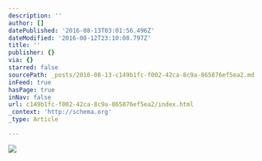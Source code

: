 ```yaml
---
description: ''
author: []
datePublished: '2016-08-13T03:01:56.496Z'
dateModified: '2016-08-12T23:10:08.797Z'
title: ''
publisher: {}
via: {}
starred: false
sourcePath: _posts/2016-08-13-c149b1fc-f002-42ca-8c9a-865876ef5ea2.md
inFeed: true
hasPage: true
inNav: false
url: c149b1fc-f002-42ca-8c9a-865876ef5ea2/index.html
_context: 'http://schema.org'
_type: Article

---
```

![](https://the-grid-user-content.s3-us-west-2.amazonaws.com/50fb3c4f-3bef-45ae-85b4-d7bbe4fa98c7.jpg)